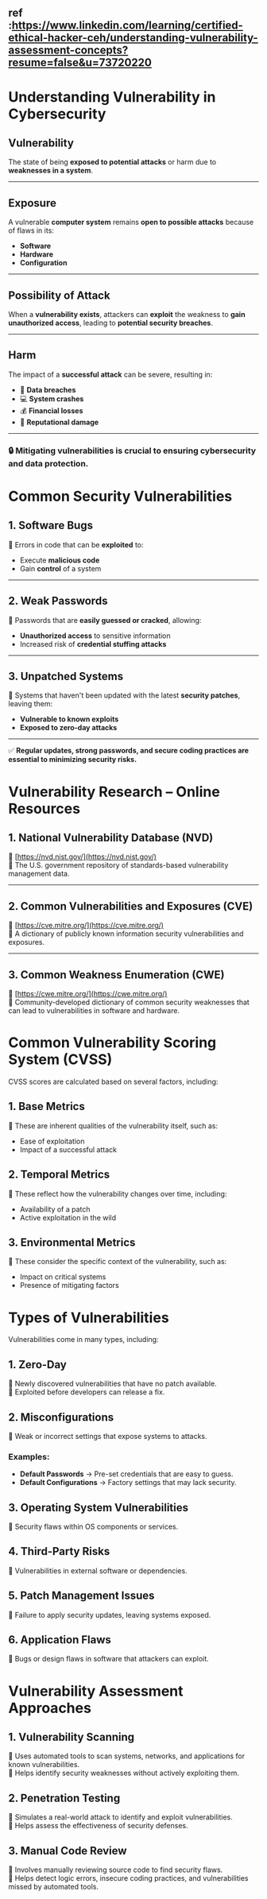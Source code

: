## ref :https://www.linkedin.com/learning/certified-ethical-hacker-ceh/understanding-vulnerability-assessment-concepts?resume=false&u=73720220

# **Understanding Vulnerability in Cybersecurity**  

## **Vulnerability**  
The state of being **exposed to potential attacks** or harm due to **weaknesses in a system**.

---

## **Exposure**  
A vulnerable **computer system** remains **open to possible attacks** because of flaws in its:  
- **Software**  
- **Hardware**  
- **Configuration**  

---

## **Possibility of Attack**  
When a **vulnerability exists**, attackers can **exploit** the weakness to **gain unauthorized access**, leading to **potential security breaches**.

---

## **Harm**  
The impact of a **successful attack** can be severe, resulting in:  
- 📂 **Data breaches**  
- 💻 **System crashes**  
- 💰 **Financial losses**  
- 🏢 **Reputational damage**  

---

### **🔒 Mitigating vulnerabilities is crucial to ensuring cybersecurity and data protection.**  


# **Common Security Vulnerabilities**

## **1. Software Bugs**  
🐞 Errors in code that can be **exploited** to:  
- Execute **malicious code**  
- Gain **control** of a system  

---

## **2. Weak Passwords**  
🔑 Passwords that are **easily guessed or cracked**, allowing:  
- **Unauthorized access** to sensitive information  
- Increased risk of **credential stuffing attacks**  

---

## **3. Unpatched Systems**  
🛑 Systems that haven't been updated with the latest **security patches**, leaving them:  
- **Vulnerable to known exploits**  
- **Exposed to zero-day attacks**  

---

✅ **Regular updates, strong passwords, and secure coding practices are essential to minimizing security risks.**


# **Vulnerability Research – Online Resources**

## **1. National Vulnerability Database (NVD)**
🔗 [https://nvd.nist.gov/](https://nvd.nist.gov/)  
📌 The U.S. government repository of standards-based vulnerability management data.

---

## **2. Common Vulnerabilities and Exposures (CVE)**
🔗 [https://cve.mitre.org/](https://cve.mitre.org/)  
📌 A dictionary of publicly known information security vulnerabilities and exposures.

---

## **3. Common Weakness Enumeration (CWE)**
🔗 [https://cwe.mitre.org/](https://cwe.mitre.org/)  
📌 Community-developed dictionary of common security weaknesses that can lead to vulnerabilities in software and hardware.
# **Common Vulnerability Scoring System (CVSS)**

CVSS scores are calculated based on several factors, including:

## **1. Base Metrics**
📌 These are inherent qualities of the vulnerability itself, such as:  
- Ease of exploitation  
- Impact of a successful attack  

## **2. Temporal Metrics**
📌 These reflect how the vulnerability changes over time, including:  
- Availability of a patch  
- Active exploitation in the wild  

## **3. Environmental Metrics**
📌 These consider the specific context of the vulnerability, such as:  
- Impact on critical systems  
- Presence of mitigating factors  

# **Types of Vulnerabilities**

Vulnerabilities come in many types, including:

## **1. Zero-Day**
🔹 Newly discovered vulnerabilities that have no patch available.  
🔹 Exploited before developers can release a fix.

## **2. Misconfigurations**
🔹 Weak or incorrect settings that expose systems to attacks.  

### **Examples:**
- **Default Passwords** → Pre-set credentials that are easy to guess.  
- **Default Configurations** → Factory settings that may lack security.  

## **3. Operating System Vulnerabilities**
🔹 Security flaws within OS components or services.

## **4. Third-Party Risks**
🔹 Vulnerabilities in external software or dependencies.  

## **5. Patch Management Issues**
🔹 Failure to apply security updates, leaving systems exposed.  

## **6. Application Flaws**
🔹 Bugs or design flaws in software that attackers can exploit.  

# **Vulnerability Assessment Approaches**

## **1. Vulnerability Scanning**  
🔹 Uses automated tools to scan systems, networks, and applications for known vulnerabilities.  
🔹 Helps identify security weaknesses without actively exploiting them.  

## **2. Penetration Testing**  
🔹 Simulates a real-world attack to identify and exploit vulnerabilities.  
🔹 Helps assess the effectiveness of security defenses.  

## **3. Manual Code Review**  
🔹 Involves manually reviewing source code to find security flaws.  
🔹 Helps detect logic errors, insecure coding practices, and vulnerabilities missed by automated tools.  
